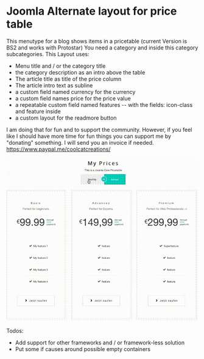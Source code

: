 # Joomla Alternate layout for price table
This menutype for a blog shows items in a pricetable (current Version is BS2 and works with Protostar) 
You need a category and inside this category subcategories.
This Layout uses:
- Menu title and / or the category title
- the category description as an intro above the table
- The article title as title of the price column
- The article intro text as subline
- a custom field named currency for the currency
- a custom field names price for the price value
- a repeatable custom field named features 
 -- with the fields: icon-class and feature inside
- a custom layout for the readmore button  

I am doing that for fun and to support the community. However, if you feel like I should have more time for fun things you can support me by "donating" something. I will send you an invoice if needed. https://www.paypal.me/coolcatcreations/

![demo](https://raw.githubusercontent.com/coolcat-creations/joomla-pricetable/master/demo.gif)

Todos:
- Add support for other frameworks and / or framework-less solution
- Put some if causes around possible empty containers
